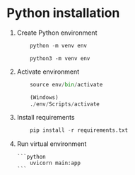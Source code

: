 # Python installation

1.  Create Python environment

    ```python
        python -m venv env
    ```

    ```python3
        python3 -m venv env
    ```

2.  Activate environment

    ```python
        source env/bin/activate

        (Windows)
        ./env/Scripts/activate
    ```

3.  Install requirements

    ```python
        pip install -r requirements.txt
    ```

4.  Run virtual environment

        ```python
            uvicorn main:app
        ```
